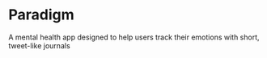 # Paradigm

A mental health app designed to help users track their emotions with short, tweet-like journals
